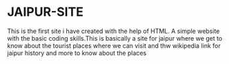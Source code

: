 # JAIPUR-SITE
This is the first site i have created with the help of HTML. A simple website with the basic coding skills.This is basically a site for jaipur where we get to know about the tourist places where we can visit and thw wikipedia link for jaipur history and more to know about the places
